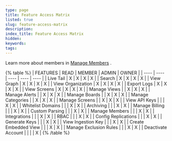 ```yaml
---
type: page
title: Feature Access Matrix
listed: true
slug: feature-access-matrix
description: 
index_title: Feature Access Matrix
hidden: 
keywords: 
tags: 
---
```





Learn more about members in [Manage Members](/docs/how-to-manage-users) .




{% table %}
| FEATURES | READ | MEMBER | ADMIN | OWNER | 
| ---- | ---- | ---- | ---- | ---- | 
| Live Tail | X | X | X | X | 
| Search | X | X | X | X | 
| View Graph | X | X | X | X | 
| View Organization | X | X | X | X | 
| Export Logs | X | X | X | X | 
| View Screens | X | X | X | X | 
| Manage Views |  | X | X | X | 
| Manage Alerts |  | X | X | X | 
| Manage Boards |  | X | X | X | 
| Manage Categories |  | X | X | X | 
| Manage Screens |  | X | X | X | 
| View API Keys |  |  | X | X | 
| Whitelist Domains |  |  | X | X | 
| Archiving |  |  | X | X | 
| Manage Billing |  |  | X | X | 
| Custom Parsing |  |  | X | X | 
| Manage Members |  |  | X | X | 
| Integrations |  |  | X | X | 
| RBAC |  |  | X | X | 
| Config Replications |  |  | X | X | 
| Generate Keys |  |  | X | X | 
| View Ingestion Key |  |  | X | X | 
| Create Embedded View |  |  | X | X | 
| Manage Exclusion Rules |  |  | X | X | 
| Deactivate Account |  |  |  | X | 
{% /table %}


